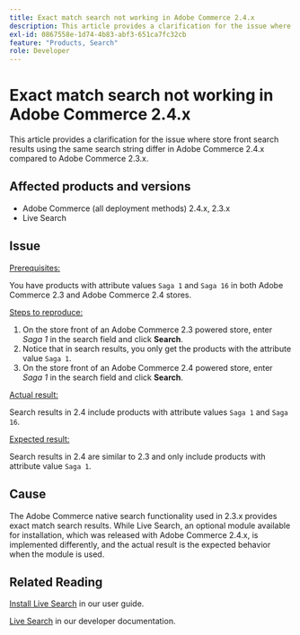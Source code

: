 ```yaml
---
title: Exact match search not working in Adobe Commerce 2.4.x
description: This article provides a clarification for the issue where store front search results using the same search string differ in Adobe Commerce 2.4.x compared to Adobe Commerce 2.3.x.
exl-id: 0867558e-1d74-4b83-abf3-651ca7fc32cb
feature: "Products, Search"
role: Developer
---
```

# Exact match search not working in Adobe Commerce 2.4.x

This article provides a clarification for the issue where store front search results using the same search string differ in Adobe Commerce 2.4.x compared to Adobe Commerce 2.3.x.

## Affected products and versions

- Adobe Commerce (all deployment methods) 2.4.x, 2.3.x
- Live Search

## Issue

<u>Prerequisites:</u>

You have products with attribute values `Saga 1` and `Saga 16` in both Adobe Commerce 2.3 and Adobe Commerce 2.4 stores.

<u>Steps to reproduce:</u>

1. On the store front of an Adobe Commerce 2.3 powered store, enter *Saga 1* in the search field and click **Search**.
1. Notice that in search results, you only get the products with the attribute value `Saga 1`.
1. On the store front of an Adobe Commerce 2.4 powered store, enter *Saga 1* in the search field and click **Search**.

<u>Actual result:</u>

Search results in 2.4 include products with attribute values `Saga 1` and `Saga 16`.

<u>Expected result:</u>

Search results in 2.4 are similar to 2.3 and only include products with attribute value `Saga 1`.

## Cause

The Adobe Commerce native search functionality used in 2.3.x provides exact match search results. While Live Search, an optional module available for installation, which was released with Adobe Commerce 2.4.x, is implemented differently, and the actual result is the expected behavior when the module is used.

## Related Reading

[Install Live Search](https://experienceleague.adobe.com/docs/commerce-merchant-services/live-search/onboard/install.html) in our user guide.

[Live Search](https://devdocs.magento.com/live-search/overview.html?itm_source=devdocs&itm_medium=search_page&itm_campaign=federated_search&itm_term=Live%20Search) in our developer documentation.
